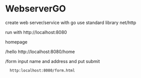 # WebserverGO
create web server/service with go  use standard library net/http


run with http://localhost:8080

homepage 

/hello    http://localhost:8080/home

/form  input name and address and put submit
      
      http:localhost:8080/form.html
